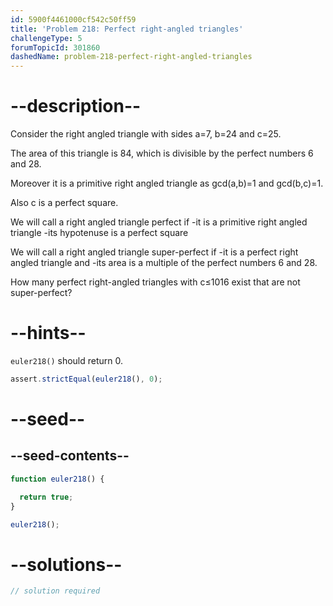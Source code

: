 ```yaml
---
id: 5900f4461000cf542c50ff59
title: 'Problem 218: Perfect right-angled triangles'
challengeType: 5
forumTopicId: 301860
dashedName: problem-218-perfect-right-angled-triangles
---
```


# --description--

Consider the right angled triangle with sides a=7, b=24 and c=25.

The area of this triangle is 84, which is divisible by the perfect numbers 6 and 28.

Moreover it is a primitive right angled triangle as gcd(a,b)=1 and gcd(b,c)=1.

Also c is a perfect square.

We will call a right angled triangle perfect if -it is a primitive right angled triangle -its hypotenuse is a perfect square

We will call a right angled triangle super-perfect if -it is a perfect right angled triangle and -its area is a multiple of the perfect numbers 6 and 28.

How many perfect right-angled triangles with c≤1016 exist that are not super-perfect?

# --hints--

`euler218()` should return 0.

```js
assert.strictEqual(euler218(), 0);
```

# --seed--

## --seed-contents--

```js
function euler218() {

  return true;
}

euler218();
```

# --solutions--

```js
// solution required
```